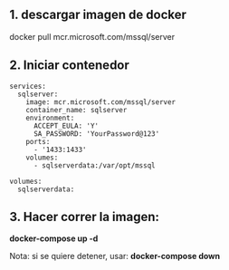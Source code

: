 ## 1. descargar imagen de docker
docker pull mcr.microsoft.com/mssql/server

## 2. Iniciar contenedor

``` docker-compose
services:
  sqlserver:
    image: mcr.microsoft.com/mssql/server
    container_name: sqlserver
    environment:
      ACCEPT_EULA: 'Y'
      SA_PASSWORD: 'YourPassword@123'
    ports:
      - '1433:1433'
    volumes:
      - sqlserverdata:/var/opt/mssql

volumes:
  sqlserverdata:

```

## 3. Hacer correr la imagen:
**docker-compose up -d**

Nota: si se quiere detener, usar: **docker-compose down**